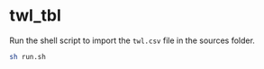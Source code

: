 # twl_tbl

Run the shell script to import the `twl.csv` file in the sources folder.

```sh
sh run.sh
```